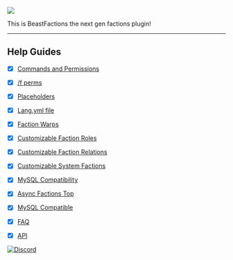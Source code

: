![](https://i.imgur.com/ORpmrMF.png)

This is BeastFactions the next gen factions plugin!

***

## Help Guides
- [x] [Commands and Permissions](https://github.com/daniel097541/BeastFactionsWiki/wiki/Commands-and-Permissions)
- [x] [/f perms](https://github.com/daniel097541/BeastFactionsWiki/wiki/Faction-permissions)
- [x] [Placeholders](https://github.com/drtshock/Factions/wiki/Placeholders)
- [x] [Lang.yml file](https://github.com/drtshock/Factions/wiki/lang.yml-file)
- [x] [Faction Warps](https://github.com/drtshock/Factions/wiki/Faction-Warps)
- [x] [Customizable Faction Roles](https://github.com/drtshock/Factions/wiki/Faction-Warps)
- [x] [Customizable Faction Relations](https://github.com/drtshock/Factions/wiki/Faction-Warps)
- [x] [Customizable System Factions](https://github.com/drtshock/Factions/wiki/Faction-Warps)
- [x] [MySQL Compatibility](https://github.com/drtshock/Factions/wiki/Faction-Warps)
- [x] [Async Factions Top](https://github.com/drtshock/Factions/wiki/Faction-Warps)
- [x] [MySQL Compatible](https://github.com/drtshock/Factions/wiki/Faction-Warps)
- [x] [FAQ](https://github.com/drtshock/Factions/wiki/FAQ)
- [x] [API](https://github.com/drtshock/Factions/wiki/Developer-Help)


[![Discord](https://imgur.com/MFRRBn4.png)](https://discord.gg/szs3jDe)
